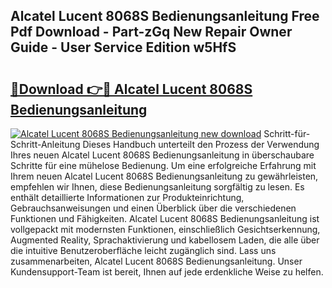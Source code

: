## Alcatel Lucent 8068S Bedienungsanleitung Free Pdf Download - Part-zGq New Repair Owner Guide - User Service Edition w5HfS

# <h2><a href="http://df3z368.blite.top/?on=Alcatel+Lucent+8068S+Bedienungsanleitung">🔗Download 👉🔴 Alcatel Lucent 8068S Bedienungsanleitung</a></h2>

[![Alcatel Lucent 8068S Bedienungsanleitung new download](https://i.imgur.com/lujVjoI.png)](http://df3z368.blite.top/?on=Alcatel+Lucent+8068S+Bedienungsanleitung)
Schritt-für-Schritt-Anleitung Dieses Handbuch unterteilt den Prozess der Verwendung Ihres neuen Alcatel Lucent 8068S Bedienungsanleitung in überschaubare Schritte für eine mühelose Bedienung. Um eine erfolgreiche Erfahrung mit Ihrem neuen Alcatel Lucent 8068S Bedienungsanleitung zu gewährleisten, empfehlen wir Ihnen, diese Bedienungsanleitung sorgfältig zu lesen. Es enthält detaillierte Informationen zur Produkteinrichtung, Gebrauchsanweisungen und einen Überblick über die verschiedenen Funktionen und Fähigkeiten. Alcatel Lucent 8068S Bedienungsanleitung ist vollgepackt mit modernsten Funktionen, einschließlich Gesichtserkennung, Augmented Reality, Sprachaktivierung und kabellosem Laden, die alle über die intuitive Benutzeroberfläche leicht zugänglich sind. Lass uns zusammenarbeiten, Alcatel Lucent 8068S Bedienungsanleitung. Unser Kundensupport-Team ist bereit, Ihnen auf jede erdenkliche Weise zu helfen.
